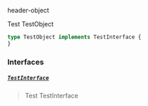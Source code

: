 header-object

Test TestObject

```graphql
type TestObject implements TestInterface {
}
```


### Interfaces

##### [`TestInterface`](#) 
> Test TestInterface
> 



